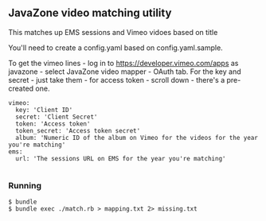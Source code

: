 ## JavaZone video matching utility

This matches up EMS sessions and Vimeo vidoes based on title

You'll need to create a config.yaml based on config.yaml.sample.

To get the vimeo lines - log in to https://developer.vimeo.com/apps as
javazone - select JavaZone video mapper - OAuth tab. For the key and
secret - just take them - for access token - scroll down - there's a
pre-created one.

```
vimeo:
  key: 'Client ID'
  secret: 'Client Secret'
  token: 'Access token'
  token_secret: 'Access token secret'
  album: 'Numeric ID of the album on Vimeo for the videos for the year you're matching'
ems:
  url: 'The sessions URL on EMS for the year you're matching'
  
```

### Running

    $ bundle
    $ bundle exec ./match.rb > mapping.txt 2> missing.txt

